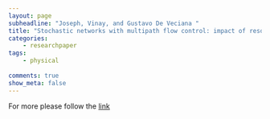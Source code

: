 ```yaml
---
layout: page
subheadline: "Joseph, Vinay, and Gustavo De Veciana "
title: "Stochastic networks with multipath flow control: impact of resource pools on flow-level performance and network congestion"
categories:
    - researchpaper  
tags:
    - physical
      
comments: true
show_meta: false
---
```



For more please follow the [link](http://dl.acm.org/citation.cfm?id=2007124)